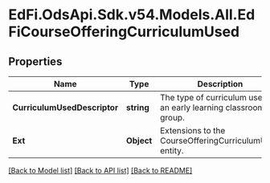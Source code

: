 # EdFi.OdsApi.Sdk.v54.Models.All.EdFiCourseOfferingCurriculumUsed

## Properties

Name | Type | Description | Notes
------------ | ------------- | ------------- | -------------
**CurriculumUsedDescriptor** | **string** | The type of curriculum used in an early learning classroom or group. | 
**Ext** | **Object** | Extensions to the CourseOfferingCurriculumUsed entity. | [optional] 

[[Back to Model list]](../../README.md#documentation-for-models) [[Back to API list]](../../README.md#documentation-for-api-endpoints) [[Back to README]](../../README.md)

